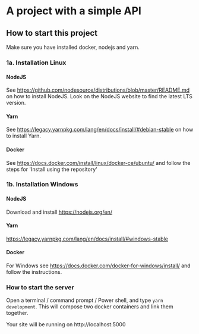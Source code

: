 # A project with a simple API

## How to start this project
Make sure you have installed docker, nodejs and yarn.

### 1a. Installation Linux
#### NodeJS
See https://github.com/nodesource/distributions/blob/master/README.md on how to install NodeJS. Look on the NodeJS website to find the latest LTS version.

#### Yarn
See https://legacy.yarnpkg.com/lang/en/docs/install/#debian-stable on how to install Yarn.


#### Docker
See https://docs.docker.com/install/linux/docker-ce/ubuntu/ and follow the steps for 'Install using the repository'

### 1b. Installation Windows
#### NodeJS
Download and install https://nodejs.org/en/

#### Yarn
https://legacy.yarnpkg.com/lang/en/docs/install/#windows-stable

#### Docker
For Windows see https://docs.docker.com/docker-for-windows/install/ and follow the instructions.

### How to start the server
Open a terminal / command prompt / Power shell, and type `yarn development`. This will compose two docker containers and link them together. 

Your site will be running on http://localhost:5000

 